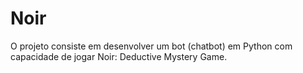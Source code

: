 # Noir
O projeto consiste em desenvolver um bot (chatbot) em Python com capacidade de jogar Noir: Deductive Mystery Game.
